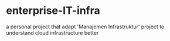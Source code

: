 # enterprise-IT-infra
a personal project that adapt 'Manajemen Infrastruktur' project to understand cloud infrastructure better
